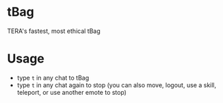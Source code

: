 # tBag
TERA's fastest, most ethical tBag

# Usage
  - type `t` in any chat to tBag
  - type `t` in any chat again to stop (you can also move, logout, use a skill, teleport, or use another emote to stop)
